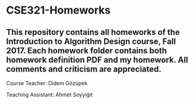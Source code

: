 # CSE321-Homeworks
This repository contains all homeworks of the Introduction to Algorithm Design course, Fall 2017. Each homework folder contains both homework definition PDF and my homework. All comments and criticism are appreciated.
--
Course Teacher: Didem Gözüpek 

Teaching Assistant: Ahmet Soyyiğit
